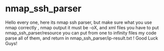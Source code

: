 # nmap_ssh_parser

Hello every one, here its nmap ssh parser, but make sure what you use nmap correctly , nmap output it must be  -oX,
and xml files you have to put nmap_ssh_parser/resource you can put from one to infinity files my code parse all of them, and return
in nmap_ssh_parser/ip-result.txt ! Good Luck Guys!

